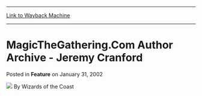 
---
[Link to Wayback Machine](https://web.archive.org/web/20211028174913/https://magic.wizards.com/en/articles/archive/feature/magicthegatheringcom-author-archive-jeremy-cranford-2002-01-31)

[_metadata_:wayback_url]:- "https://magic.wizards.com/en/articles/archive/feature/magicthegatheringcom-author-archive-jeremy-cranford-2002-01-31"
[_metadata_:wayback_raw_url]:- "https://web.archive.org/web/20211028174913id_/https://magic.wizards.com/en/articles/archive/feature/magicthegatheringcom-author-archive-jeremy-cranford-2002-01-31"
[_metadata_:wayback_capture_timestamp]:- "2021-10-28 17:49:13+00:00"
[_metadata_:publish_date]:- "2002-01-31"
[_metadata_:generator]:- "Drupal 7 (http://drupal.org)"
---


MagicTheGathering.Com Author Archive - Jeremy Cranford
======================================================



 Posted in **Feature**
 on January 31, 2002 






![](https://media.magic.wizards.com/styles/auth_small/public/images/person/wizards_author.jpg)
By Wizards of the Coast

















